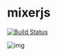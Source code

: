 # mixerjs
[![Build Status](https://travis-ci.org/esayemm/mixerjs.svg?branch=master)](https://travis-ci.org/esayemm/mixerjs)

![img](https://github.com/esayemm/mixerjs/blob/master/screenshot/ss.png)
